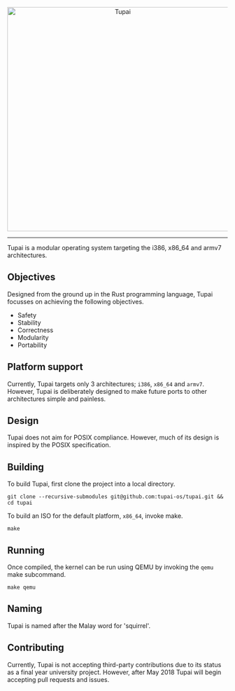 <p align="center">
<img alt="Tupai" width="512" src="https://raw.github.com/tupai-os/tupai/master/assets/tupai-cover.png">
</p>

---

Tupai is a modular operating system targeting the i386, x86_64 and armv7 architectures.

## Objectives

Designed from the ground up in the Rust programming language, Tupai focusses on achieving the following objectives.

- Safety
- Stability
- Correctness
- Modularity
- Portability

## Platform support

Currently, Tupai targets only 3 architectures; `i386`, `x86_64` and `armv7`. However, Tupai is deliberately designed to make future ports to other architectures simple and painless.

## Design

Tupai does not aim for POSIX compliance. However, much of its design is inspired by the POSIX specification.

## Building

To build Tupai, first clone the project into a local directory.

```
git clone --recursive-submodules git@github.com:tupai-os/tupai.git && cd tupai
```

To build an ISO for the default platform, `x86_64`, invoke make.

```
make
```

## Running

Once compiled, the kernel can be run using QEMU by invoking the `qemu` make subcommand.

```
make qemu
```

## Naming

Tupai is named after the Malay word for 'squirrel'.

## Contributing

Currently, Tupai is not accepting third-party contributions due to its status as a final year university project. However, after May 2018 Tupai will begin accepting pull requests and issues.
